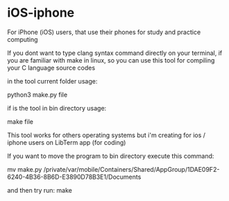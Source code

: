 # iOS-iphone
For iPhone (iOS) users, that use their phones for study and practice computing 

If you dont want to type clang syntax command directly on your terminal, if you are familiar with make in linux,
so you can use this tool for compiling your C language source codes

in the tool current folder
usage:


python3 make.py file


if is the tool in bin directory
usage:

make file

This tool works for others operating systems but i'm creating for ios / iphone users on LibTerm app 
(for coding)

If you want to move the program to bin directory execute this command:


mv make.py /private/var/mobile/Containers/Shared/AppGroup/1DAE09F2-6240-4B36-8B6D-E3890D78B3E1/Documents


and then try run: make 

